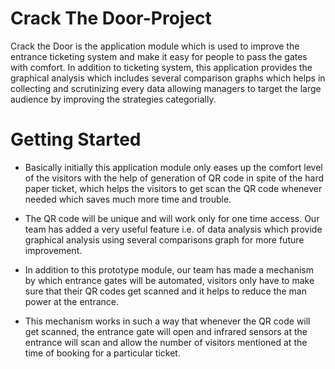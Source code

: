# Crack The Door-Project
Crack the Door is the application module which is used to improve the entrance ticketing system and make it easy for people to pass the gates with comfort. In addition to ticketing system, this application provides the graphical analysis which includes several comparison graphs which helps in collecting and scrutinizing every data allowing managers to target the large audience by improving the strategies categorially.

# Getting Started
- Basically initially this application module only eases up the comfort level of the visitors with the help of generation of QR code in spite of the hard paper ticket, which helps the visitors to get scan the QR code whenever needed which saves much more time and trouble. 

- The QR code will be unique and will work only for one time access. Our team has added a very useful feature i.e. of data analysis which provide graphical analysis using  several comparisons graph for more future improvement.
 
- In addition to this prototype module, our team has made a mechanism by which entrance  gates will be automated, visitors only have to make sure that their QR codes get scanned  and it helps to reduce the man power at the entrance.

- This mechanism works in such a way that whenever the QR code will get scanned, the entrance gate will open and infrared sensors at the entrance will scan and allow the number of visitors mentioned at the time of booking for a particular ticket.

